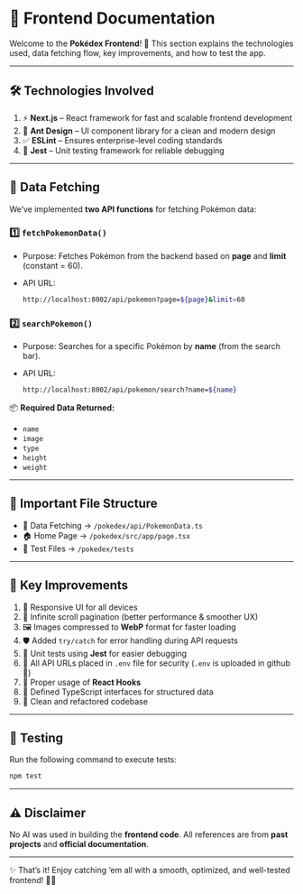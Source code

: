 # 🎨 Frontend Documentation

Welcome to the **Pokédex Frontend**! 🚀
This section explains the technologies used, data fetching flow, key improvements, and how to test the app.

---

## 🛠️ Technologies Involved

1. ⚡ **Next.js** – React framework for fast and scalable frontend development
2. 🎨 **Ant Design** – UI component library for a clean and modern design
3. ✅ **ESLint** – Ensures enterprise-level coding standards
4. 🧪 **Jest** – Unit testing framework for reliable debugging

---

## 🔄 Data Fetching

We’ve implemented **two API functions** for fetching Pokémon data:

### 1️⃣ `fetchPokemonData()`

* Purpose: Fetches Pokémon from the backend based on **page** and **limit** (constant = 60).
* API URL:

  ```bash
  http://localhost:8002/api/pokemon?page=${page}&limit=60
  ```

### 2️⃣ `searchPokemon()`

* Purpose: Searches for a specific Pokémon by **name** (from the search bar).
* API URL:

  ```bash
  http://localhost:8002/api/pokemon/search?name=${name}
  ```

📦 **Required Data Returned:**

* `name`
* `image`
* `type`
* `height`
* `weight`

---

## 📂 Important File Structure

* 📡 Data Fetching → `/pokedex/api/PokemonData.ts`
* 🏠 Home Page → `/pokedex/src/app/page.tsx`
* 🧪 Test Files → `/pokedex/tests`

---

## 🚀 Key Improvements

1. 📱 Responsive UI for all devices
2. 🔄 Infinite scroll pagination (better performance & smoother UX)
3. 🖼️ Images compressed to **WebP** format for faster loading
4. 🛡️ Added `try/catch` for error handling during API requests
5. 🧪 Unit tests using **Jest** for easier debugging
6. 🔑 All API URLs placed in `.env` file for security (`.env` is uploaded in github 🚀)
7. 🎣 Proper usage of **React Hooks**
8. 📝 Defined TypeScript interfaces for structured data
9. 🧹 Clean and refactored codebase

---

## 🧪 Testing

Run the following command to execute tests:

```bash
npm test
```

---

## ⚠️ Disclaimer

No AI was used in building the **frontend code**. All references are from **past projects** and **official documentation**.

---

✨ That’s it! Enjoy catching ‘em all with a smooth, optimized, and well-tested frontend! 🐾🔥
